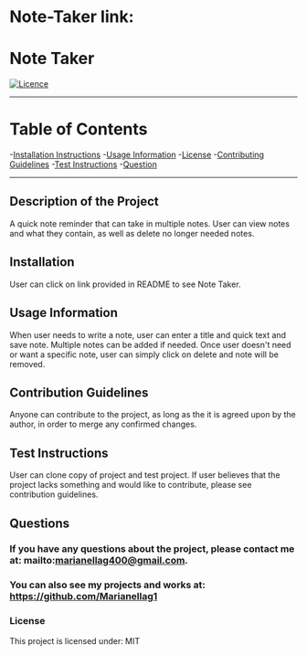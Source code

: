 # Note-Taker link:


# **Note Taker**

[![Licence](http://img.shields.io/badge/License-MIT-yellow.svg)](https://opensource.org/licenses/MIT)

---


# **Table of Contents**

-[Installation Instructions](#installation)
-[Usage Information](#usage-information)
-[License](#license)
-[Contributing Guidelines](#contribution-guidelines)
-[Test Instructions](#test-instructions)
-[Question](#questions)


---

## **Description of the Project**
A quick note reminder that can take in multiple notes. User can view notes and what they contain, as well as delete no longer needed notes.



## **Installation**
User can click on link provided in README to see Note Taker.



## **Usage Information**
When user needs to write a note, user can enter a title and quick text and save note. Multiple notes can be added if needed. Once user doesn't need or want a specific note, user can simply click on delete and note will be removed.



## **Contribution Guidelines**
Anyone can contribute to the project, as long as the it is agreed upon by the author, in order to merge any confirmed changes.



## **Test Instructions**
User can clone copy of project and test project. If user believes that the project lacks something and would like to contribute, please see contribution guidelines.



## **Questions**
### If you have any questions about the project, please contact me at: mailto:marianellag400@gmail.com. 
### You can also see my projects and works at: https://github.com/Marianellag1



### **License**
This project is licensed under:
    MIT


